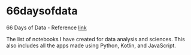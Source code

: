 # 66daysofdata
66 Days of Data - Reference [link](https://www.66daysofdata.com/)

The list of notebooks I have created for data analysis and sciences. This also includes all the apps made using Python, Kotlin, and JavaScript.
